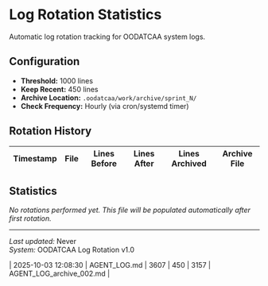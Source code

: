 # Log Rotation Statistics

Automatic log rotation tracking for OODATCAA system logs.

## Configuration

- **Threshold:** 1000 lines
- **Keep Recent:** 450 lines
- **Archive Location:** `.oodatcaa/work/archive/sprint_N/`
- **Check Frequency:** Hourly (via cron/systemd timer)

## Rotation History

| Timestamp | File | Lines Before | Lines After | Lines Archived | Archive File |
|-----------|------|--------------|-------------|----------------|--------------|

## Statistics

*No rotations performed yet. This file will be populated automatically after first rotation.*

---

*Last updated:* Never  
*System:* OODATCAA Log Rotation v1.0

| 2025-10-03 12:08:30 | AGENT_LOG.md | 3607 | 450 | 3157 | AGENT_LOG_archive_002.md |
